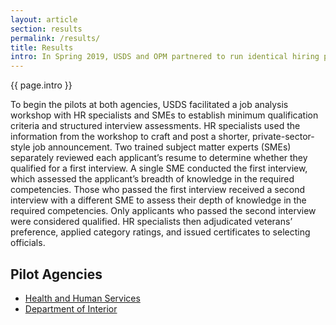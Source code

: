 ```yaml
---
layout: article
section: results
permalink: /results/
title: Results
intro: In Spring 2019, USDS and OPM partnered to run identical hiring pilots at both Health and Human Services (HHS) and Department of Interior (DOI). The pilots, named the Subject Matter Expert Qualification Assessment (SME-QA) Process, tested whether SME qualification determinations improve hiring outcomes within the competitive service.
---
```


<p class="usa-intro">
  {{ page.intro }}
</p>
<p>
  To begin the pilots at both agencies, USDS facilitated a job analysis workshop with HR specialists and SMEs to establish minimum qualification criteria and structured interview assessments. HR specialists used the information from the workshop to craft and post a shorter, private-sector-style job announcement. Two trained subject matter experts (SMEs) separately reviewed each applicant’s resume to determine whether they qualified for a first interview. A single SME conducted the first interview, which assessed the applicant’s breadth of knowledge in the required competencies. Those who passed the first interview received a second interview with a different SME to assess their depth of knowledge in the required competencies. Only applicants who passed the second interview were considered qualified. HR specialists then adjudicated veterans’ preference, applied category ratings, and issued certificates to selecting officials.
</p>

## Pilot Agencies

* [Health and Human Services](hhs/)
* [Department of Interior](doi/)
